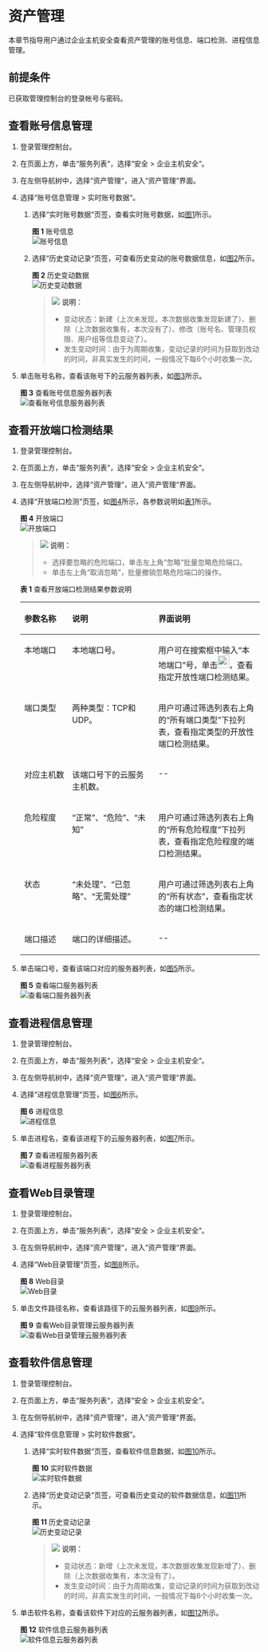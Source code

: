 # 资产管理<a name="ZH-CN_TOPIC_0116259381"></a>

本章节指导用户通过企业主机安全查看资产管理的账号信息、端口检测、进程信息管理。

## 前提条件<a name="section5020376224052"></a>

已获取管理控制台的登录帐号与密码。

## 查看账号信息管理<a name="section1330412305580"></a>

1.  登录管理控制台。
2.  在页面上方，单击“服务列表“，选择“安全  \>  企业主机安全“。
3.  在左侧导航树中，选择“资产管理“，进入“资产管理“界面。
4.  选择“账号信息管理  \>  实时账号数据“。
    1.  选择“实时账号数据“页签，查看实时账号数据，如[图1](#fig13220793224052)所示。

        **图 1**  账号信息<a name="fig13220793224052"></a>  
        ![](figures/账号信息.jpg "账号信息")

    2.  选择“历史变动记录“页签，可查看历史变动的账号数据信息，如[图2](#fig1864361913714)所示。

        **图 2**  历史变动数据<a name="fig1864361913714"></a>  
        ![](figures/历史变动数据.jpg "历史变动数据")

        >![](public_sys-resources/icon-note.gif) **说明：**   
        >-   变动状态：新建（上次未发现，本次数据收集发现新建了）、删除（上次数据收集有，本次没有了）、修改（账号名、管理员权限、用户组等信息变动了）。  
        >-   发生变动时间：由于为周期收集，变动记录的时间为获取到改动的时间，非真实发生的时间，一般情况下每6个小时收集一次。  


5.  单击账号名称，查看该账号下的云服务器列表，如[图3](#fig146691930185511)所示。

    **图 3**  查看账号信息服务器列表<a name="fig146691930185511"></a>  
    ![](figures/查看账号信息服务器列表.jpg "查看账号信息服务器列表")


## 查看开放端口检测结果<a name="section124443445581"></a>

1.  登录管理控制台。
2.  在页面上方，单击“服务列表“，选择“安全  \>  企业主机安全“。
3.  在左侧导航树中，选择“资产管理“，进入“资产管理“界面。
4.  选择“开放端口检测“页签，如[图4](#fig1441317504584)所示，各参数说明如[表1](#table4668152381212)所示。

    **图 4**  开放端口<a name="fig1441317504584"></a>  
    ![](figures/开放端口.jpg "开放端口")

    >![](public_sys-resources/icon-note.gif) **说明：**   
    >-   选择要忽略的危险端口，单击左上角“忽略“批量忽略危险端口。  
    >-   单击左上角“取消忽略“，批量撤销忽略危险端口的操作。  

    **表 1**  查看开放端口检测结果参数说明

    <a name="table4668152381212"></a>
    <table><thead align="left"><tr id="row9652182310127"><th class="cellrowborder" valign="top" width="20%" id="mcps1.2.4.1.1"><p id="p116521523121212"><a name="p116521523121212"></a><a name="p116521523121212"></a>参数名称</p>
    </th>
    <th class="cellrowborder" valign="top" width="36%" id="mcps1.2.4.1.2"><p id="p11652172331210"><a name="p11652172331210"></a><a name="p11652172331210"></a>说明</p>
    </th>
    <th class="cellrowborder" valign="top" width="44%" id="mcps1.2.4.1.3"><p id="p15652223121214"><a name="p15652223121214"></a><a name="p15652223121214"></a>界面说明</p>
    </th>
    </tr>
    </thead>
    <tbody><tr id="row18668122331217"><td class="cellrowborder" valign="top" width="20%" headers="mcps1.2.4.1.1 "><p id="p86521123141217"><a name="p86521123141217"></a><a name="p86521123141217"></a>本地端口</p>
    </td>
    <td class="cellrowborder" valign="top" width="36%" headers="mcps1.2.4.1.2 "><p id="p26521823151220"><a name="p26521823151220"></a><a name="p26521823151220"></a>本地端口号。</p>
    </td>
    <td class="cellrowborder" valign="top" width="44%" headers="mcps1.2.4.1.3 "><p id="p5559849154312"><a name="p5559849154312"></a><a name="p5559849154312"></a>用户可在搜索框中输入<span class="parmvalue" id="parmvalue1472092784413"><a name="parmvalue1472092784413"></a><a name="parmvalue1472092784413"></a>“本地端口”</span>号，单击<a name="image1872332734419"></a><a name="image1872332734419"></a><span><img id="image1872332734419" src="figures/查找图标.jpg" width="22.942500000000003" height="24.9375"></span>，查看指定开放性端口检测结果。</p>
    </td>
    </tr>
    <tr id="row6668202311129"><td class="cellrowborder" valign="top" width="20%" headers="mcps1.2.4.1.1 "><p id="p10668172391217"><a name="p10668172391217"></a><a name="p10668172391217"></a>端口类型</p>
    </td>
    <td class="cellrowborder" valign="top" width="36%" headers="mcps1.2.4.1.2 "><p id="p866810235121"><a name="p866810235121"></a><a name="p866810235121"></a>两种类型：TCP和UDP。</p>
    </td>
    <td class="cellrowborder" valign="top" width="44%" headers="mcps1.2.4.1.3 "><p id="p2632417154516"><a name="p2632417154516"></a><a name="p2632417154516"></a>用户可通过筛选列表右上角的<span class="parmvalue" id="parmvalue1663411704514"><a name="parmvalue1663411704514"></a><a name="parmvalue1663411704514"></a>“所有端口类型”</span>下拉列表，查看指定类型的开放性端口检测结果。</p>
    </td>
    </tr>
    <tr id="row10668102318127"><td class="cellrowborder" valign="top" width="20%" headers="mcps1.2.4.1.1 "><p id="p11668823171217"><a name="p11668823171217"></a><a name="p11668823171217"></a>对应主机数</p>
    </td>
    <td class="cellrowborder" valign="top" width="36%" headers="mcps1.2.4.1.2 "><p id="p6852164712363"><a name="p6852164712363"></a><a name="p6852164712363"></a>该端口号下的云服务主机数。</p>
    </td>
    <td class="cellrowborder" valign="top" width="44%" headers="mcps1.2.4.1.3 "><p id="p1569124154411"><a name="p1569124154411"></a><a name="p1569124154411"></a>--</p>
    </td>
    </tr>
    <tr id="row5842174732413"><td class="cellrowborder" valign="top" width="20%" headers="mcps1.2.4.1.1 "><p id="p379334718265"><a name="p379334718265"></a><a name="p379334718265"></a>危险程度</p>
    </td>
    <td class="cellrowborder" valign="top" width="36%" headers="mcps1.2.4.1.2 "><p id="p78421047172414"><a name="p78421047172414"></a><a name="p78421047172414"></a><span class="parmvalue" id="parmvalue5123103024014"><a name="parmvalue5123103024014"></a><a name="parmvalue5123103024014"></a>“正常”</span>、<span class="parmvalue" id="parmvalue10897133214409"><a name="parmvalue10897133214409"></a><a name="parmvalue10897133214409"></a>“危险”</span>、<span class="parmvalue" id="parmvalue4513335184010"><a name="parmvalue4513335184010"></a><a name="parmvalue4513335184010"></a>“未知”</span></p>
    </td>
    <td class="cellrowborder" valign="top" width="44%" headers="mcps1.2.4.1.3 "><p id="p028317457426"><a name="p028317457426"></a><a name="p028317457426"></a>用户可通过筛选列表右上角的<span class="parmvalue" id="parmvalue753718577423"><a name="parmvalue753718577423"></a><a name="parmvalue753718577423"></a>“所有危险程度”</span>下拉列表，查看指定危险程度的端口检测结果。</p>
    </td>
    </tr>
    <tr id="row62516521244"><td class="cellrowborder" valign="top" width="20%" headers="mcps1.2.4.1.1 "><p id="p122525210246"><a name="p122525210246"></a><a name="p122525210246"></a>状态</p>
    </td>
    <td class="cellrowborder" valign="top" width="36%" headers="mcps1.2.4.1.2 "><p id="p1925125217242"><a name="p1925125217242"></a><a name="p1925125217242"></a><span class="parmvalue" id="parmvalue486464174115"><a name="parmvalue486464174115"></a><a name="parmvalue486464174115"></a>“未处理”</span>、<span class="parmvalue" id="parmvalue13853134464112"><a name="parmvalue13853134464112"></a><a name="parmvalue13853134464112"></a>“已忽略”</span>、<span class="parmvalue" id="parmvalue23341547134117"><a name="parmvalue23341547134117"></a><a name="parmvalue23341547134117"></a>“无需处理”</span></p>
    </td>
    <td class="cellrowborder" valign="top" width="44%" headers="mcps1.2.4.1.3 "><p id="p325135222415"><a name="p325135222415"></a><a name="p325135222415"></a>用户可通过筛选列表右上角的<span class="parmvalue" id="parmvalue1731971513422"><a name="parmvalue1731971513422"></a><a name="parmvalue1731971513422"></a>“所有状态”</span>，查看指定状态的端口检测结果。</p>
    </td>
    </tr>
    <tr id="row16242118112719"><td class="cellrowborder" valign="top" width="20%" headers="mcps1.2.4.1.1 "><p id="p142426183279"><a name="p142426183279"></a><a name="p142426183279"></a>端口描述</p>
    </td>
    <td class="cellrowborder" valign="top" width="36%" headers="mcps1.2.4.1.2 "><p id="p122424189277"><a name="p122424189277"></a><a name="p122424189277"></a>端口的详细描述。</p>
    </td>
    <td class="cellrowborder" valign="top" width="44%" headers="mcps1.2.4.1.3 "><p id="p10242161852718"><a name="p10242161852718"></a><a name="p10242161852718"></a>--</p>
    </td>
    </tr>
    </tbody>
    </table>

5.  单击端口号，查看该端口对应的服务器列表，如[图5](#fig5251915193317)所示。

    **图 5**  查看端口服务器列表<a name="fig5251915193317"></a>  
    ![](figures/查看端口服务器列表.jpg "查看端口服务器列表")


## 查看进程信息管理<a name="section1293141516592"></a>

1.  登录管理控制台。
2.  在页面上方，单击“服务列表“，选择“安全  \>  企业主机安全“。
3.  在左侧导航树中，选择“资产管理“，进入“资产管理“界面。
4.  选择“进程信息管理“页签，如[图6](#fig840112116592)所示。

    **图 6**  进程信息<a name="fig840112116592"></a>  
    ![](figures/进程信息.jpg "进程信息")

5.  单击进程名，查看该进程下的云服务器列表，如[图7](#fig853718469405)所示。

    **图 7**  查看进程服务器列表<a name="fig853718469405"></a>  
    ![](figures/查看进程服务器列表.jpg "查看进程服务器列表")


## 查看Web目录管理<a name="section1658774219593"></a>

1.  登录管理控制台。
2.  在页面上方，单击“服务列表“，选择“安全  \>  企业主机安全“。
3.  在左侧导航树中，选择“资产管理“，进入“资产管理“界面。
4.  选择“Web目录管理“页签，如[图8](#fig11431114665913)所示。

    **图 8**  Web目录<a name="fig11431114665913"></a>  
    ![](figures/Web目录.jpg "Web目录")

5.  单击文件路径名称，查看该路径下的云服务器列表，如[图9](#fig1739920345218)所示。

    **图 9**  查看Web目录管理云服务器列表<a name="fig1739920345218"></a>  
    ![](figures/查看Web目录管理云服务器列表.jpg "查看Web目录管理云服务器列表")


## 查看软件信息管理<a name="section16845272003"></a>

1.  登录管理控制台。
2.  在页面上方，单击“服务列表“，选择“安全  \>  企业主机安全“。
3.  在左侧导航树中，选择“资产管理“，进入“资产管理“界面。
4.  选择“软件信息管理  \>  实时软件数据“。
    1.  选择“实时软件数据“页签，查看软件信息数据，如[图10](#fig357416311907)所示。

        **图 10**  实时软件数据<a name="fig357416311907"></a>  
        ![](figures/实时软件数据.jpg "实时软件数据")

    2.  选择“历史变动记录“页签，可查看历史变动的软件数据信息，如[图11](#fig1455619287102)所示。

        **图 11**  历史变动记录<a name="fig1455619287102"></a>  
        ![](figures/历史变动记录.jpg "历史变动记录")

        >![](public_sys-resources/icon-note.gif) **说明：**   
        >-   变动状态：新增（上次未发现，本次数据收集发现新增了）、删除（上次数据收集有，本次没有了）。  
        >-   发生变动时间：由于为周期收集，变动记录的时间为获取到改动的时间，非真实发生的时间，一般情况下每6个小时收集一次。  


5.  单击软件名称，查看该软件下对应的云服务器列表，如[图12](#fig598511712020)所示。

    **图 12**  软件信息云服务器列表<a name="fig598511712020"></a>  
    ![](figures/软件信息云服务器列表.jpg "软件信息云服务器列表")



